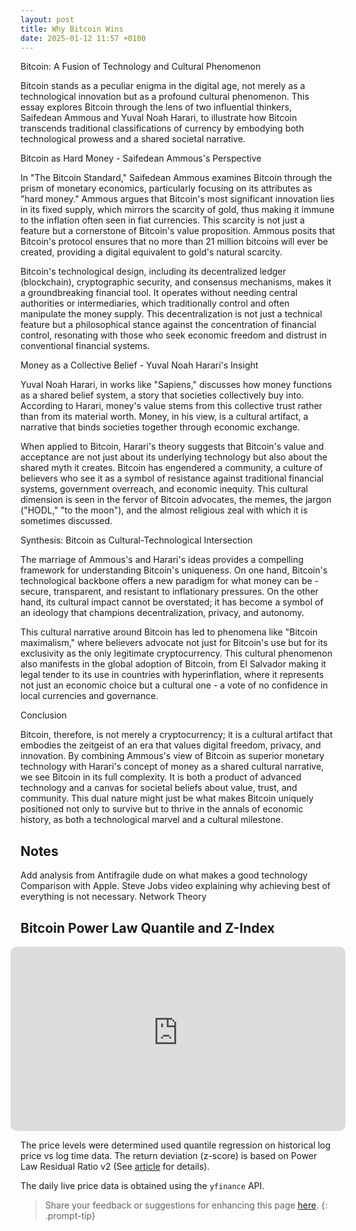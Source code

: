```yaml
---
layout: post
title: Why Bitcoin Wins
date: 2025-01-12 11:57 +0100
---
```




Bitcoin: A Fusion of Technology and Cultural Phenomenon

Bitcoin stands as a peculiar enigma in the digital age, not merely as a technological innovation but as a profound cultural phenomenon. This essay explores Bitcoin through the lens of two influential thinkers, Saifedean Ammous and Yuval Noah Harari, to illustrate how Bitcoin transcends traditional classifications of currency by embodying both technological prowess and a shared societal narrative.

Bitcoin as Hard Money - Saifedean Ammous's Perspective

In "The Bitcoin Standard," Saifedean Ammous examines Bitcoin through the prism of monetary economics, particularly focusing on its attributes as "hard money." Ammous argues that Bitcoin's most significant innovation lies in its fixed supply, which mirrors the scarcity of gold, thus making it immune to the inflation often seen in fiat currencies. This scarcity is not just a feature but a cornerstone of Bitcoin's value proposition. Ammous posits that Bitcoin's protocol ensures that no more than 21 million bitcoins will ever be created, providing a digital equivalent to gold's natural scarcity.

Bitcoin's technological design, including its decentralized ledger (blockchain), cryptographic security, and consensus mechanisms, makes it a groundbreaking financial tool. It operates without needing central authorities or intermediaries, which traditionally control and often manipulate the money supply. This decentralization is not just a technical feature but a philosophical stance against the concentration of financial control, resonating with those who seek economic freedom and distrust in conventional financial systems.

Money as a Collective Belief - Yuval Noah Harari's Insight

Yuval Noah Harari, in works like "Sapiens," discusses how money functions as a shared belief system, a story that societies collectively buy into. According to Harari, money's value stems from this collective trust rather than from its material worth. Money, in his view, is a cultural artifact, a narrative that binds societies together through economic exchange.

When applied to Bitcoin, Harari's theory suggests that Bitcoin's value and acceptance are not just about its underlying technology but also about the shared myth it creates. Bitcoin has engendered a community, a culture of believers who see it as a symbol of resistance against traditional financial systems, government overreach, and economic inequity. This cultural dimension is seen in the fervor of Bitcoin advocates, the memes, the jargon ("HODL," "to the moon"), and the almost religious zeal with which it is sometimes discussed.

Synthesis: Bitcoin as Cultural-Technological Intersection

The marriage of Ammous's and Harari's ideas provides a compelling framework for understanding Bitcoin's uniqueness. On one hand, Bitcoin's technological backbone offers a new paradigm for what money can be - secure, transparent, and resistant to inflationary pressures. On the other hand, its cultural impact cannot be overstated; it has become a symbol of an ideology that champions decentralization, privacy, and autonomy.

This cultural narrative around Bitcoin has led to phenomena like "Bitcoin maximalism," where believers advocate not just for Bitcoin's use but for its exclusivity as the only legitimate cryptocurrency. This cultural phenomenon also manifests in the global adoption of Bitcoin, from El Salvador making it legal tender to its use in countries with hyperinflation, where it represents not just an economic choice but a cultural one - a vote of no confidence in local currencies and governance.

Conclusion

Bitcoin, therefore, is not merely a cryptocurrency; it is a cultural artifact that embodies the zeitgeist of an era that values digital freedom, privacy, and innovation. By combining Ammous's view of Bitcoin as superior monetary technology with Harari's concept of money as a shared cultural narrative, we see Bitcoin in its full complexity. It is both a product of advanced technology and a canvas for societal beliefs about value, trust, and community. This dual nature might just be what makes Bitcoin uniquely positioned not only to survive but to thrive in the annals of economic history, as both a technological marvel and a cultural milestone.


## Notes
Add analysis from Antifragile dude on what makes a good technology 
Comparison with Apple. 
Steve Jobs video explaining why achieving best of everything is not necessary.
Network Theory



<style>
#panel-wrapper {
    display: none;
}

main[aria-label="Main Content"] {
    max-width: 100% !important;
    flex: 0 0 100% !important;
    padding: 0 1rem !important;
}

.iframe-responsive-wrapper {
    position: relative;
    overflow: hidden;
    width: 100%;
    padding-top: 55%; /* 16:9 Aspect Ratio */
}

.full-width-iframe-container {
    margin-left: -1rem;
    margin-right: -1rem;
}

@media (max-width: 768px) {
    .iframe-responsive-wrapper {
        padding-top: 450px;
    }
}
</style>


## Bitcoin Power Law Quantile and Z-Index 


<link rel="stylesheet" type="text/css" href="/assets/css/spinner.css">
<link rel="stylesheet" type="text/css" href="/assets/css/dashboard.css">

<div class="full-width-iframe-container">
    <div class="iframe-responsive-wrapper">
        <iframe
            src="https://bitcoin-price-chart-5238b01498b6.herokuapp.com/"
            style="position: absolute; top: 0; left: 0; width: 100%; height: 100%; border:none; border-radius: 10px;">
        </iframe>
    </div>
</div>


The price levels were determined used quantile regression on historical log price vs log time data. The return deviation (z-score) is based on Power Law Residual Ratio v2 (See [article](/posts/power-law-residual-ratio-v2/) for details).

The daily live price data is obtained using the `yfinance` API. 

> Share your feedback or suggestions for enhancing this page [here](https://github.com/assridha/assridha.github.io/discussions/5).
{: .prompt-tip} 

